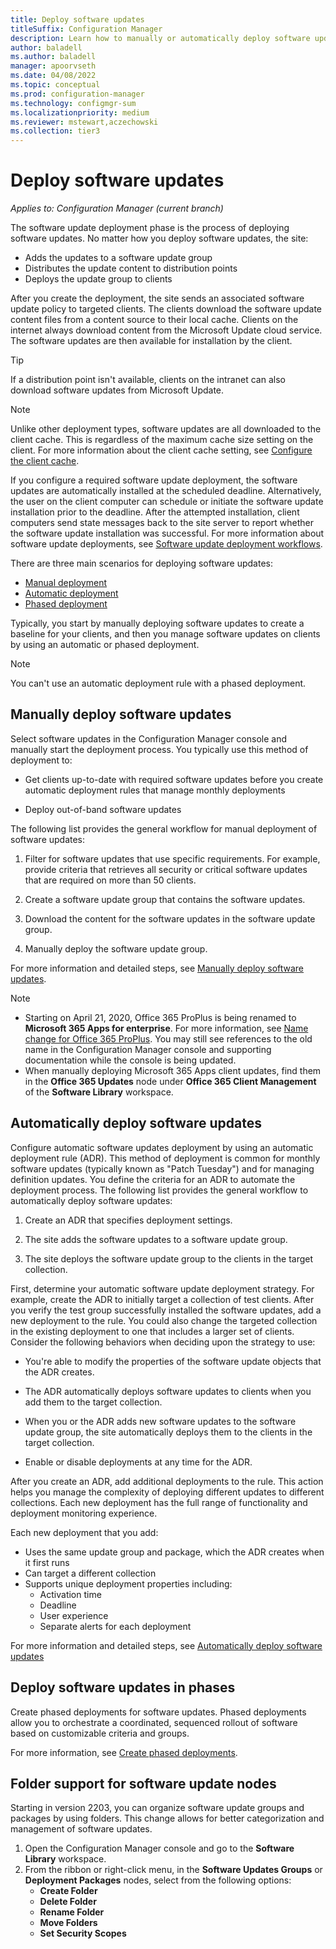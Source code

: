 ```yaml
---
title: Deploy software updates
titleSuffix: Configuration Manager
description: Learn how to manually or automatically deploy software updates in the Configuration Manager console.
author: baladell
ms.author: baladell
manager: apoorvseth
ms.date: 04/08/2022
ms.topic: conceptual
ms.prod: configuration-manager
ms.technology: configmgr-sum
ms.localizationpriority: medium
ms.reviewer: mstewart,aczechowski
ms.collection: tier3
---
```


# Deploy software updates  

*Applies to: Configuration Manager (current branch)*

The software update deployment phase is the process of deploying software updates. No matter how you deploy software updates, the site:
- Adds the updates to a software update group
- Distributes the update content to distribution points
- Deploys the update group to clients  

After you create the deployment, the site sends an associated software update policy to targeted clients. The clients download the software update content files from a content source to their local cache. Clients on the internet always download content from the Microsoft Update cloud service. The software updates are then available for installation by the client.   

> [!Tip]  
>  If a distribution point isn't available, clients on the intranet can also download software updates from Microsoft Update.  

> [!NOTE]  
>  Unlike other deployment types, software updates are all downloaded to the client cache. This is regardless of the maximum cache size setting on the client. For more information about the client cache setting, see [Configure the client cache](../../core/clients/manage/configure-client-cache.md).

If you configure a required software update deployment, the software updates are automatically installed at the scheduled deadline. Alternatively, the user on the client computer can schedule or initiate the software update installation prior to the deadline. After the attempted installation, client computers send state messages back to the site server to report whether the software update installation was successful. For more information about software update deployments, see [Software update deployment workflows](../understand/software-updates-introduction.md#BKMK_DeploymentWorkflows).  

There are three main scenarios for deploying software updates: 
- [Manual deployment](#BKMK_ManualDeployment)  
- [Automatic deployment](#bkmk_auto)  
- [Phased deployment](#bkmk_phased)  

Typically, you start by manually deploying software updates to create a baseline for your clients, and then you manage software updates on clients by using an automatic or phased deployment.  

> [!Note]  
> You can't use an automatic deployment rule with a phased deployment.



## <a name="BKMK_ManualDeployment"></a> Manually deploy software updates
Select software updates in the Configuration Manager console and manually start the deployment process. You typically use this method of deployment to:  

- Get clients up-to-date with required software updates before you create automatic deployment rules that manage monthly deployments  

- Deploy out-of-band software updates  


The following list provides the general workflow for manual deployment of software updates:  

1. Filter for software updates that use specific requirements. For example, provide criteria that retrieves all security or critical software updates that are required on more than 50 clients.  

2. Create a software update group that contains the software updates.  

3. Download the content for the software updates in the software update group.  

4. Manually deploy the software update group.  

For more information and detailed steps, see [Manually deploy software updates](manually-deploy-software-updates.md).

> [!Note]
> - Starting on April 21, 2020, Office 365 ProPlus is being renamed to **Microsoft 365 Apps for enterprise**. For more information, see [Name change for Office 365 ProPlus](/deployoffice/name-change). You may still see references to the old name in the Configuration Manager console and supporting documentation while the console is being updated.
> - When manually deploying Microsoft 365 Apps client updates, find them in the **Office 365 Updates** node under **Office 365 Client Management** of the **Software Library** workspace. 

## <a name="bkmk_auto"></a> Automatically deploy software updates

Configure automatic software updates deployment by using an automatic deployment rule (ADR). This method of deployment is common for monthly software updates (typically known as "Patch Tuesday") and for managing definition updates. You define the criteria for an ADR to automate the deployment process. The following list provides the general workflow to automatically deploy software updates:  

1.  Create an ADR that specifies deployment settings.  

2.  The site adds the software updates to a software update group.  

3.  The site deploys the software update group to the clients in the target collection.  

First, determine your automatic software update deployment strategy. For example, create the ADR to initially target a collection of test clients. After you verify the test group successfully installed the software updates, add a new deployment to the rule. You could also change the targeted collection in the existing deployment to one that includes a larger set of clients. Consider the following behaviors when deciding upon the strategy to use:  

- You're able to modify the properties of the software update objects that the ADR creates.   

- The ADR automatically deploys software updates to clients when you add them to the target collection.  

- When you or the ADR adds new software updates to the software update group, the site automatically deploys them to the clients in the target collection.  

- Enable or disable deployments at any time for the ADR.  


After you create an ADR, add additional deployments to the rule. This action helps you manage the complexity of deploying different updates to different collections. Each new deployment has the full range of functionality and deployment monitoring experience.  

Each new deployment that you add:  

- Uses the same update group and package, which the ADR creates when it first runs  
- Can target a different collection  
- Supports unique deployment properties including:  
  -   Activation time  
  -   Deadline  
  -   User experience  
  -   Separate alerts for each deployment  


For more information and detailed steps, see [Automatically deploy software updates](automatically-deploy-software-updates.md)



## <a name="bkmk_phased"></a> Deploy software updates in phases

<!--1358146-->
Create phased deployments for software updates. Phased deployments allow you to orchestrate a coordinated, sequenced rollout of software based on customizable criteria and groups.

For more information, see [Create phased deployments](../../osd/deploy-use/create-phased-deployment-for-task-sequence.md?toc=/mem/configmgr/sum/toc.json&bc=/mem/configmgr/sum/breadcrumb/toc.json).


## <a name="bkmk_folder"></a> Folder support for software update nodes
<!--3601129-->

Starting in version 2203, you can organize software update groups and packages by using folders. This change allows for better categorization and management of software updates.

1. Open the Configuration Manager console and go to the **Software Library** workspace.
1. From the ribbon or right-click menu, in the **Software Updates Groups** or **Deployment Packages** nodes, select from the following options:
   - **Create Folder**
   - **Delete Folder**
   - **Rename Folder**
   - **Move Folders**
   - **Set Security Scopes**
